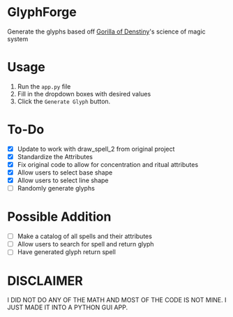 # GlyphForge
Generate the glyphs based off [Gorilla of Denstiny](https://github.com/GorillaOfDestiny)'s science of magic system

# Usage
1. Run the `app.py` file
2. Fill in the dropdown boxes with desired values
3. Click the `Generate Glyph` button.

# To-Do
- [X] Update to work with draw_spell_2 from original project
- [X] Standardize the Attributes
- [X] Fix original code to allow for concentration and ritual attributes
- [X] Allow users to select base shape
- [X] Allow users to select line shape
- [ ] Randomly generate glyphs

# Possible Addition
- [ ] Make a catalog of all spells and their attributes
- [ ] Allow users to search for spell and return glyph
- [ ] Have generated glyph return spell

# DISCLAIMER
I DID NOT DO ANY OF THE MATH AND MOST OF THE CODE IS NOT MINE. I JUST MADE IT INTO A PYTHON GUI APP.


